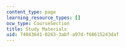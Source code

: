 ```yaml
---
content_type: page
learning_resource_types: []
ocw_type: CourseSection
title: Study Materials
uid: 74043641-0243-3abf-a97d-f68615243daf
---
```

